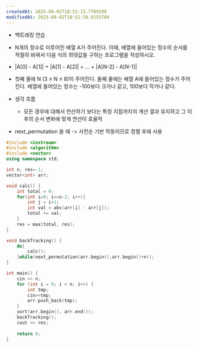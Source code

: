 ```yaml
---
createdAt: 2025-08-02T18:52:13.7709208
modifiedAt: 2025-08-02T18:52:38.0153784
---
```

- 백트래킹 연습
- N개의 정수로 이루어진 배열 A가 주어진다. 이때, 배열에 들어있는 정수의 순서를 적절히 바꿔서 다음 식의 최댓값을 구하는 프로그램을 작성하시오.
- |A[0] - A[1]| + |A[1] - A[2]| + ... + |A[N-2] - A[N-1]|
- 첫째 줄에 N (3 ≤ N ≤ 8)이 주어진다. 둘째 줄에는 배열 A에 들어있는 정수가 주어진다. 배열에 들어있는 정수는 -100보다 크거나 같고, 100보다 작거나 같다.

- 생각 흐름
	- 모든 경우에 대해서 연산하기 보다는 특정 지점까지의 계산 결과 유지하고 그 이후의 순서 변화에 맞게 연산이 효율적
	
- next_permutation 쓸 때 -> 사전순 기반 작동이므로 정렬 후에 사용

``` c++
#include <iostream>
#include <algorithm>
#include <vector>
using namespace std;

int n, res=-1;
vector<int> arr;

void calc() {
	int total = 0;
	for(int i=0; i<=n-2; i++){
		int j = i+1;
		int val = abs(arr[i] - arr[j]);
		total += val;
	}
	res = max(total, res);
}

void backTracking() {
	do{
		calc();
	}while(next_permutation(arr.begin(),arr.begin()+n));
}

int main() {
	cin >> n;
	for (int i = 0; i < n; i++) {
		int tmp;
		cin>>tmp;
		arr.push_back(tmp);
	}
	sort(arr.begin(), arr.end());
	backTracking();
	cout << res;
	
	return 0;
}

```
